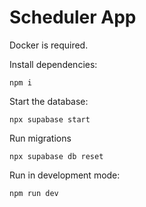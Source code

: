 # Scheduler App

Docker is required.

Install dependencies:

```npm i```

Start the database:

```npx supabase start```

Run migrations

```npx supabase db reset```

Run in development mode:

```npm run dev```
